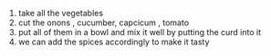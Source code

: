1. take all the vegetables
2. cut the onons , cucumber, capcicum , tomato
3. put all of them in a bowl and mix it well by putting the curd into it 
4. we can add the spices accordingly to make it tasty